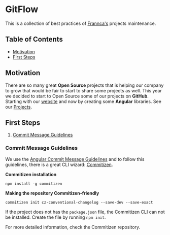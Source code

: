 # GitFlow

This is a collection of best practices of [Frannca's](https://github.com/Frannca/frannca) projects maintenance.

## Table of Contents

- [Motivation](#motivation)
- [First Steps](#firststeps)

## Motivation

There are so many great **Open Source** projects that is helping our company to grow that would be fair to start to 
share some projects as well. This year we decided to start to Open Source some of our projects on **GitHub**. 
Starting with our [website](http://frannca.com) and now by creating some **Angular** libraries. See our 
[Projects](#projects).


## First Steps

1. [Commit Message Guidelines](#commitmessageguidelines)

### Commit Message Guidelines

We use the [Angular Commit Message Guidelines](https://github.com/angular/angular.js/blob/master/DEVELOPERS.md#commits) 
and to follow this guidelines, there is a great CLI wizard: [Commitizen](https://github.com/commitizen/cz-cli).

**Commitizen installation**

```
npm install -g commitizen
```

**Making the repository Commitizen-friendly**

```
commitizen init cz-conventional-changelog --save-dev --save-exact
```

If the project does not has the `package.json` file, the Commitizen CLI can not be installed. Create the file by 
running `npm init`.

For more detailed information, check the Commitizen repository.

